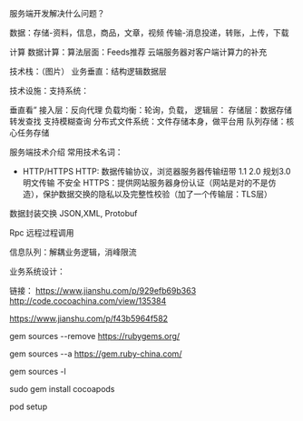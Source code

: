 服务端开发解决什么问题？

数据：存储-资料，信息，商品，文章，视频
传输-消息投递，转账，上传，下载

计算
数据计算：算法层面：Feeds推荐
云端服务器对客户端计算力的补充

技术栈：（图片）
业务垂直：结构逻辑数据层

技术设施：支持系统：

垂直看”
接入层：反向代理
负载均衡：轮询，负载，
逻辑层：
存储层：数据存储转发查找 支持模糊查询
分布式文件系统：文件存储本身，做平台用
队列存储：核心任务存储

服务端技术介绍
常用技术名词：
-	HTTP/HTTPS
HTTP: 数据传输协议，浏览器服务器传输纽带 1.1 2.0 规划3.0 明文传输 不安全
HTTPS：提供网站服务器身份认证（网站是对的不是仿造），保护数据交换的隐私以及完整性校验（加了一个传输层：TLS层）

数据封装交换
JSON,XML, Protobuf

Rpc 远程过程调用

信息队列：解耦业务逻辑，消峰限流

业务系统设计：

链接：
https://www.jianshu.com/p/929efb69b363
http://code.cocoachina.com/view/135384

https://www.jianshu.com/p/f43b5964f582



gem sources --remove https://rubygems.org/

gem sources --a https://gem.ruby-china.com/

gem sources -l

sudo gem install cocoapods

pod setup
